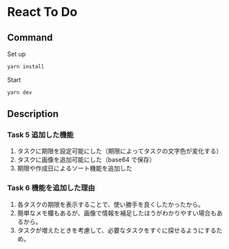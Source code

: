 # React To Do

## Command

Set up

```bash
yarn install
```

Start

```bash
yarn dev
```

## Description

### Task 5 追加した機能

1. タスクに期限を設定可能にした（期限によってタスクの文字色が変化する）
2. タスクに画像を追加可能にした（base64 で保存）
3. 期限や作成日によるソート機能を追加した

### Task 6 機能を追加した理由

1. 各タスクの期限を表示することで、使い勝手を良くしたかったから。
2. 簡単なメモ欄もあるが、画像で情報を補足したほうがわかりやすい場合もあるから。
3. タスクが増えたときを考慮して、必要なタスクをすぐに探せるようにするため。
